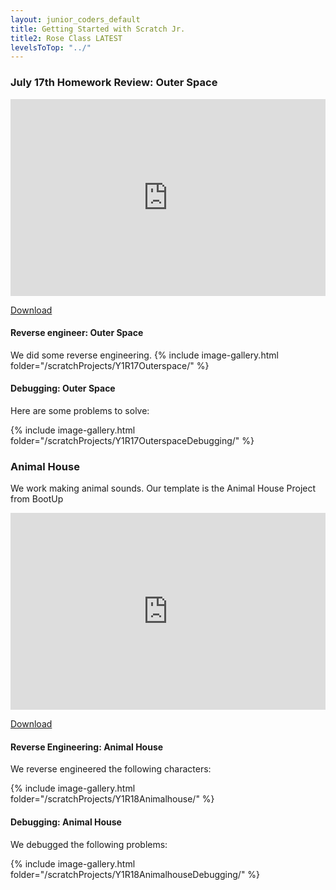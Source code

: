 ```yaml
---
layout: junior_coders_default
title: Getting Started with Scratch Jr.
title2: Rose Class LATEST
levelsToTop: "../"
---
```


### July 17th Homework Review: Outer Space

<iframe width="100%" height="315" src="https://www.youtube.com/embed/EQ8FqqIM_Rc" frameborder="0" allow="accelerometer; autoplay; encrypted-media; gyroscope; picture-in-picture" allowfullscreen></iframe>

[Download](./scratchProjects/Y1R17Outerspace.sjr)

#### Reverse engineer: Outer Space

We did some reverse engineering. 
{% include image-gallery.html folder="/scratchProjects/Y1R17Outerspace/" %}


#### Debugging: Outer Space

Here are some problems to solve:

{% include image-gallery.html folder="/scratchProjects/Y1R17OuterspaceDebugging/" %}


### Animal House

We work making animal sounds. Our template is the Animal House Project from BootUp

<iframe width="100%" height="315" src="https://www.youtube.com/embed/ie-PcCGplu4" frameborder="0" allow="accelerometer; autoplay; encrypted-media; gyroscope; picture-in-picture" allowfullscreen></iframe>

[Download](./scratchProjects/Y1R18Animalhouse.sjr)

#### Reverse Engineering: Animal House


We reverse engineered the following characters:

{% include image-gallery.html folder="/scratchProjects/Y1R18Animalhouse/" %}


#### Debugging: Animal House

We debugged the following problems:


{% include image-gallery.html folder="/scratchProjects/Y1R18AnimalhouseDebugging/" %}




